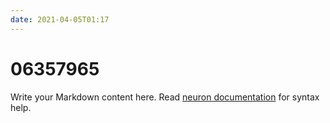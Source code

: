 ```yaml
---
date: 2021-04-05T01:17
---
```


# 06357965

Write your Markdown content here. Read [neuron documentation](https://neuron.zettel.page/2011404.html) for syntax help.

